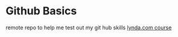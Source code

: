 # Github Basics
remote repo to help me test out my git hub skills
[lynda.com course](http://www.lynda.com)
